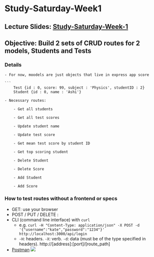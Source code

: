 # Study-Saturday-Week1

## Lecture Slides: [Study-Saturday-Week-1](https://docs.google.com/presentation/d/1g8feDiDyRCKIFKT55xw5OQ88xCb5JSXCUIwJmx5Gy_E/edit?usp=sharing)

## Objective: Build 2 sets of CRUD routes for 2 models, Students and Tests

### Details

	- For now, moodels are just objects that live in express app score

	```
		Test {id : 0, score: 99, subject : 'Physics', studentID : 2}
    	Student {id : 0, name : 'Ashi'}

	- Necessary routes:

		- Get all students

		- Get all test scores

		- Update student name

		- Update test score

		- Get mean test score by student ID

		- Get top scoring student

		- Delete Student

		- Delete Score

		- Add Student

		- Add Score



### How to test routes without a frontend or specs
- GET: use your browser
- POST / PUT / DELETE :
 - CLI (command line interface) with `curl`
   - e.g. `curl -H "Content-Type: application/json" -X POST -d '{"username":"kate","password":"1234"}' http://localhost:3000/api/login`
   - `-H`: headers. `-X`: verb. `-d`: data (must be of the type specified in headers). http://[address]:[port]/[route_path]
 - [Postman](https://www.getpostman.com/)
   ![](https://www.dropbox.com/s/4fk3b90cd0i1a5y/postman_post.png?raw=true)
